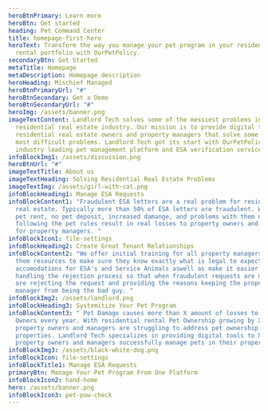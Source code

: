 ```yaml
---
heroBtnPrimary: Learn more
heroBtn: Get started
heading: Pet Command Center
title: homepage-first-hero
heroText: Transform the way you manage your pet program in your residential
  rental portfolio with OurPetPolicy.
secondaryBtn: Get Started
metaTitle: Homepage
metaDescription: Homepage description
heroHeading: Mischief Managed
heroBtnPrimaryUrl: "#"
heroBtnSecondary: Get a Demo
heroBtnSecondaryUrl: "#"
heroImg: /assets/banner.png
imageTextContent: Landlord Tech solves some of the messiest problems in the
  residential real estate industry. Our mission is to provide digital tools to
  residential real estate owners and property managers that solve some of their
  most difficult problems. Landlord Tech got its start with OurPetPolicy, an
  industry leading pet management platform and ESA verification service.
infoBlockImg1: /assets/discussion.png
heroBtnUrl: "#"
imageTextTitle: About us
imageTextHeading: Solving Residential Real Estate Problems
imageTextImg: /assets/girl-with-cat.png
infoBlockHeading1: Manage ESA Requests
infoBlockContent1: "Fraudulent ESA letters are a real problem for residential
  real estate. Typically more than 50% of ESA letters are fraudulent. With lost
  pet rent, no pet deposit, increased damange, and problems with them not
  following the pet rules result in real losses to property owners and headaches
  for property managers. "
infoBlockIcon1: file-settings
infoBlockHeading2: Create Great Tenant Relationships
infoBlockContent2: "We offer initial training for all property managers and give
  them resources to make sure they know exactly what is legal to expect in
  accomodations for ESA's and Service Animals aswell as make it easier by
  handling the rejection process so that when fraudulent requests are made we
  are rejecting the request and providing the reasons keeping the property
  manager from being the bad guy. "
infoBlockImg2: /assets/landlord.png
infoBlockHeading3: Systemitize Your Pet Program
infoBlockContent3: " Pet Damage causes more than X amount of losses to Property
  Owners every year. With residential rental Pet Ownership growing by X%
  property owners and managers are struggling to address pet ownership on their
  properties. Landlord Tech specializes in providing digital tools to help
  property owners and managers successfully manage pets in their properties. "
infoBlockImg3: /assets/black-white-dog.png
infoBlockIcon: file-settings
infoBlockTitle1: Manage ESA Requests
primaryBtn: Manage Your Pet Program From One Platform
infoBlockIcon2: hand-home
hero: /assets/banner.png
infoBlockIcon3: pet-pow-check
---
```

